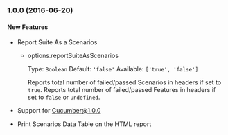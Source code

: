 ### 1.0.0 (2016-06-20)

#### New Features

* Report Suite As a Scenarios
    * options.reportSuiteAsScenarios
        
        Type: `Boolean`
        Default: `'false'`
        Available: `['true', 'false']`

        Reports total number of failed/passed Scenarios in headers if set to `true`. 
        Reports total number of failed/passed Features in headers if set to `false` or `undefined`.

* Support for Cucumber@1.0.0

* Print Scenarios Data Table on the HTML report